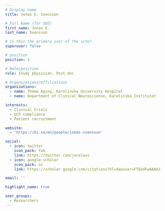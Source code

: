 ```yaml
---
# Display name
title: Jonas E. Svensson

# Full Name (for SEO)
first_name: Jonas E.
last_name: Svensson

# Is this the primary user of the site?
superuser: false

# position
position: 2

# Role/position
role: Study physician, Post-doc

# Organizations/Affiliations
organizations:
  - name: Theme Aging, Karolinska University Hospital
  - name: Department of Clinical Neuroscience, Karolinska Institutet

interests:
  - Clinical trials
  - GCP-compliance
  - Patient recruitment 

website:
  - 'https://ki.se/en/people/jonas-svensson'

social:
  - icon: twitter
    icon_pack: fab
    link: https://twitter.com/jaralaus
  - icon: google-scholar
    icon_pack: ai
    link: https://scholar.google.com/citations?hl=da&user=FTGkdFwAAAAJ

email: ''

highlight_name: true

user_groups:
  - Researchers
---
```

